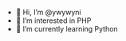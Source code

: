 - 👋 Hi, I’m @ywywyni
- 👀 I’m interested in PHP
- 🌱 I’m currently learning Python


<!---
- 💞️ I’m looking to collaborate on ...
- 📫 How to reach me ...
ywywyni/ywywyni is a ✨ special ✨ repository because its `README.md` (this file) appears on your GitHub profile.
You can click the Preview link to take a look at your changes.
--->
